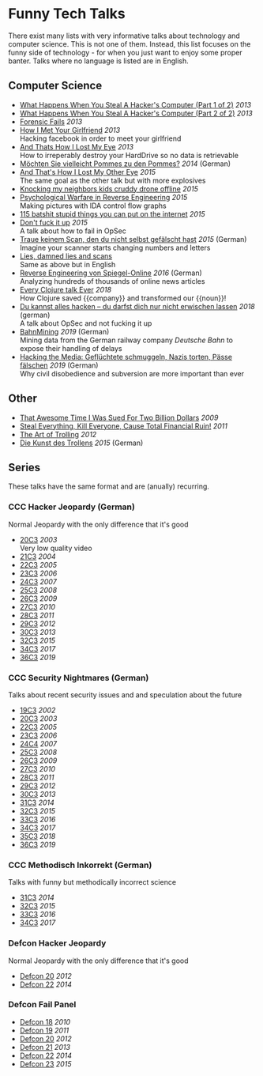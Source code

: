 # Funny Tech Talks
There exist many lists with very informative talks about technology and computer science.
This is not one of them.
Instead, this list focuses on the funny side of technology - for when you just want to enjoy some proper banter.
Talks where no language is listed are in English.

## Computer Science
- [What Happens When You Steal A Hacker's Computer (Part 1 of 2)](https://www.youtube.com/watch?v=OAI8S2houW4) _2013_
- [What Happens When You Steal A Hacker's Computer (Part 2 of 2)](https://www.youtube.com/watch?v=PSTFP6BYXAE) _2013_
- [Forensic Fails](https://www.youtube.com/watch?v=NG9Cg_vBKOg) _2013_
- [How I Met Your Girlfriend](https://www.youtube.com/watch?v=_pQ4_AH6vks) _2013_
<br>Hacking facebook in order to meet your girlfriend
- [And Thats How I Lost My Eye](https://www.youtube.com/watch?v=Tr7qnX3S2KA) _2013_
<br>How to irreperably destroy your HardDrive so no data is retrievable
- [Möchten Sie vielleicht Pommes zu den Pommes?](https://www.youtube.com/watch?v=6-TpRmQtVEI) _2014_ (German)
- [And That's How I Lost My Other Eye](https://www.youtube.com/watch?v=-bpX8YvNg6Y) _2015_
<br>The same goal as the other talk but with more explosives
- [Knocking my neighbors kids cruddy drone offline](https://www.youtube.com/watch?v=5CzURm7OpAA) _2015_
- [Psychological Warfare in Reverse Engineering](https://www.youtube.com/watch?v=HlUe0TUHOIc) _2015_
<br>Making pictures with IDA control flow graphs
- [115 batshit stupid things you can put on the internet](https://www.youtube.com/watch?v=5xJXJ9pTihM) _2015_
- [Don't fuck it up](https://www.youtube.com/watch?v=J1q4Ir2J8P8) _2015_
<br>A talk about how to fail in OpSec
- [Traue keinem Scan, den du nicht selbst gefälscht hast](https://media.ccc.de/v/31c3_-_6558_-_de_-_saal_g_-_201412282300_-_traue_keinem_scan_den_du_nicht_selbst_gefalscht_hast_-_david_kriesel) _2015_ (German)
<br>Imagine your scanner starts changing numbers and letters
- [Lies, damned lies and scans](https://media.ccc.de/v/froscon2015-1524-lies_damned_lies_and_scans)
<br>Same as above but in English
- [Reverse Engineering von Spiegel-Online](https://media.ccc.de/v/33c3-7912-spiegelmining_reverse_engineering_von_spiegel-online) _2016_ (German)
<br>Analyzing hundreds of thousands of online news articles
- [Every Clojure talk Ever](https://www.youtube.com/watch?v=jlPaby7suOc) _2018_
<br>How Clojure saved {{company}} and transformed our {{noun}}!
- [Du kannst alles hacken – du darfst dich nur nicht erwischen lassen](https://media.ccc.de/v/35c3-9716-du_kannst_alles_hacken_du_darfst_dich_nur_nicht_erwischen_lassen) _2018_ (german)
<br> A talk about OpSec and not fucking it up
- [BahnMining](https://media.ccc.de/v/36c3-10652-bahnmining_-_punktlichkeit_ist_eine_zier) _2019_ (German)
<br>Mining data from the German railway company _Deutsche Bahn_ to expose their handling of delays
- [Hacking the Media: Geflüchtete schmuggeln, Nazis torten, Pässe fälschen](https://media.ccc.de/v/36c3-10541-hacking_the_media_gefluchtete_schmuggeln_nazis_torten_passe_falschen) _2019_ (German)
<br> Why civil disobedience and subversion are more important than ever




## Other
- [That Awesome Time I Was Sued For Two Billion Dollars](https://www.youtube.com/watch?v=KSWqx8goqSY) _2009_
- [Steal Everything, Kill Everyone, Cause Total Financial Ruin!](https://www.youtube.com/watch?v=JsVtHqICeKE) _2011_
- [The Art of Trolling](https://www.youtube.com/watch?v=AHqGV5WjS4w) _2012_
- [Die Kunst des Trollens](https://www.youtube.com/watch?v=jOhWZOn_IWY) _2015_ (German)


## Series
These talks have the same format and are (anually) recurring.

### CCC Hacker Jeopardy (German)
Normal Jeopardy with the only difference that it's good
- [20C3](https://media.ccc.de/v/20C3-611-Hacker_Jeopardy) _2003_
<br>Very low quality video
- [21C3](https://media.ccc.de/v/074_Hacker-Jeopardy) _2004_
- [22C3](https://media.ccc.de/v/22C3-789-en-hacker_jeopardy) _2005_
- [23C3](https://media.ccc.de/v/23C3-1567-en-hacker_jeopardy) _2006_
- [24C3](https://media.ccc.de/v/24c3-2352-de-hacker_jeopardy) _2007_
- [25C3](https://media.ccc.de/v/25c3-2958-de-hacker_jeopardy) _2008_
- [26C3](https://media.ccc.de/v/26c3-3669-de-hacker_jeopardy) _2009_
- [27C3](https://media.ccc.de/v/27c3-4141-de-hacker_jeopardy) _2010_
- [28C3](https://media.ccc.de/v/28c3-4775-de-hacker_jeopardy) _2011_
- [29C3](https://media.ccc.de/v/29c3-5309-de-en-hacker_jeopardy_h264) _2012_
- [30C3](https://media.ccc.de/v/30C3_-_5577_-_de_-_saal_1_-_201312280000_-_hacker_jeopardy_-_sec_-_ray) _2013_
- [32C3](https://media.ccc.de/v/32c3-7152-hacker_jeopardy) _2015_
- [34C3](https://media.ccc.de/v/34c3-9007-hacker_jeopardy) _2017_
- [36C3](https://media.ccc.de/v/36c3-11177-hacker_jeopardy) _2019_

### CCC Security Nightmares (German)
Talks about recent security issues and and speculation about the future
- [19C3](https://media.ccc.de/v/19C3-434-security-nightmares) _2002_
- [20C3](https://media.ccc.de/v/20C3-609-Security_Nightmares_III) _2003_
- [22C3](https://media.ccc.de/v/22C3-600-de-security_nightmares) _2005_
- [23C3](https://media.ccc.de/v/23C3-1682-de-security_nightmares#t=819) _2006_
- [24C4](https://media.ccc.de/v/24c3-2336-de-security_nightmares) _2007_
- [25C3](https://media.ccc.de/v/25c3-3021-de-security_nightmares_2009) _2008_
- [26C3](https://media.ccc.de/v/26c3-3687-de-security_nightmares) _2009_
- [27C3](https://media.ccc.de/v/27c3-4230-de-security_nightmares) _2010_
- [28C3](https://media.ccc.de/v/28c3-4898-de-security_nightmares) _2011_
- [29C3](https://media.ccc.de/v/29c3-5244-de-en-security_nightmares2012_h264) _2012_
- [30C3](https://media.ccc.de/v/30C3_-_5413_-_de_-_saal_1_-_201312301715_-_security_nightmares_-_frank_-_ron) _2013_
- [31C3](https://media.ccc.de/v/31c3_-_6572_-_de_-_saal_1_-_201412301715_-_security_nightmares_-_frank_-_ron) _2014_
- [32C3](https://media.ccc.de/v/32c3-7546-security_nightmares_0x10) _2015_
- [33C3](https://media.ccc.de/v/33c3-8413-security_nightmares_0x11) _2016_
- [34C3](https://media.ccc.de/v/34c3-8888-security_nightmares_0x12) _2017_
- [35C3](https://media.ccc.de/v/35c3-9685-security_nightmares_0x13) _2018_
- [36C3](https://media.ccc.de/v/36c3-11164-security_nightmares_0x14) _2019_

### CCC Methodisch Inkorrekt (German)
Talks with funny but methodically incorrect science
- [31C3](https://media.ccc.de/v/1013) _2014_
- [32C3](https://media.ccc.de/v/32c3-7221-methodisch_inkorrekt) _2015_
- [33C3](https://media.ccc.de/v/33c3-8020-methodisch_inkorrekt) _2016_
- [34C3](https://media.ccc.de/v/34c3-8922-methodisch_inkorrekt) _2017_

### Defcon Hacker Jeopardy
Normal Jeopardy with the only difference that it's good
- [Defcon 20](https://www.youtube.com/watch?v=dkd57J93BKI) _2012_
- [Defcon 22](https://www.youtube.com/watch?v=3_5rO3abWoM) _2014_

### Defcon Fail Panel
- [Defcon 18](https://www.youtube.com/watch?v=t7JoaRR6UwE) _2010_
- [Defcon 19](https://www.youtube.com/watch?v=ElluJuXkopM) _2011_
- [Defcon 20](https://www.youtube.com/watch?v=7Ny_uaSZhiE) _2012_
- [Defcon 21](https://www.youtube.com/watch?v=Qnqyxjtm9RA) _2013_
- [Defcon 22](https://www.youtube.com/watch?v=KmDvrxo2SmM) _2014_
- [Defcon 23](https://www.youtube.com/watch?v=XA1h8L5S9I4) _2015_ 
